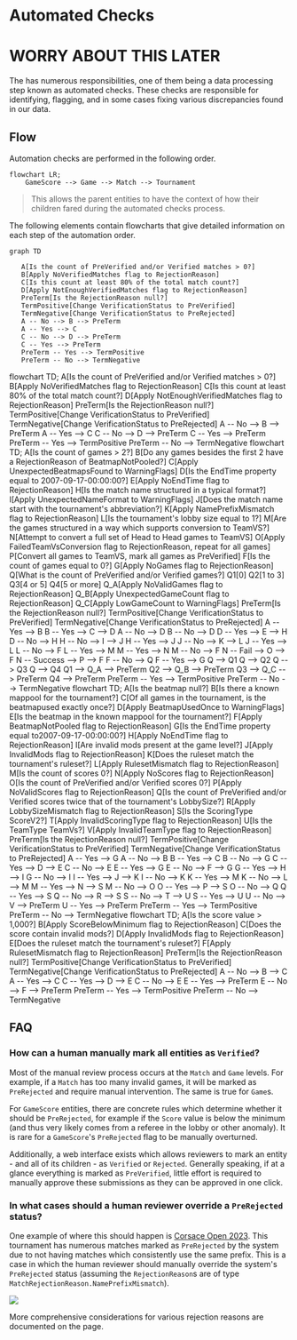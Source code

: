 # Automated Checks

# WORRY ABOUT THIS LATER

The [](DataWorkerService.md) has numerous responsibilities, one of them being a data processing step known as automated checks. These checks are responsible for identifying, flagging, and in some cases fixing various discrepancies found in our data.

## Flow

Automation checks are performed in the following order.

```Mermaid
flowchart LR;
    GameScore --> Game --> Match --> Tournament
```

> This allows the parent entities to have the context of how their children fared during the automated checks process.
> 

The following elements contain flowcharts that give detailed information on each step of the automation order. 

```Mermaid
graph TD

   A[Is the count of PreVerified and/or Verified matches > 0?]
   B[Apply NoVerifiedMatches flag to RejectionReason]
   C[Is this count at least 80% of the total match count?]
   D[Apply NotEnoughVerifiedMatches flag to RejectionReason]
   PreTerm[Is the RejectionReason null?]
   TermPositive[Change VerificationStatus to PreVerified]
   TermNegative[Change VerificationStatus to PreRejected]
   A -- No --> B --> PreTerm
   A -- Yes --> C
   C -- No --> D --> PreTerm
   C -- Yes --> PreTerm
   PreTerm -- Yes --> TermPositive
   PreTerm -- No --> TermNegative
```

<deflist collapsible="true">
    <def title="Tournament" default-state="collapsed">
        <code-block lang="Mermaid">
        flowchart TD;
           A[Is the count of PreVerified and/or Verified matches > 0?]
           B[Apply NoVerifiedMatches flag to RejectionReason]
           C[Is this count at least 80% of the total match count?]
           D[Apply NotEnoughVerifiedMatches flag to RejectionReason]
           PreTerm[Is the RejectionReason null?]
           TermPositive[Change VerificationStatus to PreVerified]
           TermNegative[Change VerificationStatus to PreRejected]
           A -- No --> B --> PreTerm
           A -- Yes --> C
           C -- No --> D --> PreTerm
           C -- Yes --> PreTerm
           PreTerm -- Yes --> TermPositive
           PreTerm -- No --> TermNegative
        </code-block>
    </def>
    <def title="Match" default-state="collapsed">
        <code-block lang="Mermaid">
        flowchart TD;
            A[Is the count of games > 2?]
            B[Do any games besides the first 2 have a RejectionReason of BeatmapNotPooled?]
            C[Apply UnexpectedBeatmapsFound to WarningFlags]
            D[Is the EndTime property equal to 2007-09-17-00:00:00?]
            E[Apply NoEndTime flag to RejectionReason]
            H[Is the match name structured in a typical format?]
            I[Apply UnexpectedNameFormat to WarningFlags]
            J[Does the match name start with the tournament's abbreviation?]
            K[Apply NamePrefixMismatch flag to RejectionReason]
            L[Is the tournament's lobby size equal to 1?]
            M[Are the games structured in a way which supports conversion to TeamVS?]
            N[Attempt to convert a full set of Head to Head games to TeamVS]
            O[Apply FailedTeamVsConversion flag to RejectionReason, repeat for all games]
            P[Convert all games to TeamVS, mark all games as PreVerified]
            F[Is the count of games equal to 0?]
            G[Apply NoGames flag to RejectionReason]
            Q[What is the count of PreVerified and/or Verified games?]
            Q1[0]
            Q2[1 to 3]
            Q3[4 or 5]
            Q4[5 or more]
            Q_A[Apply NoValidGames flag to RejectionReason]
            Q_B[Apply UnexpectedGameCount flag to RejectionReason]
            Q_C[Apply LowGameCount to WarningFlags]
            PreTerm[Is the RejectionReason null?]
            TermPositive[Change VerificationStatus to PreVerified]
            TermNegative[Change VerificationStatus to PreRejected]
            A -- Yes --> B
            B -- Yes --> C --> D
            A -- No --> D
            B -- No --> D
            D -- Yes --> E --> H
            D -- No --> H
            H -- No --> I --> J
            H -- Yes --> J
            J -- No --> K --> L
            J -- Yes --> L
            L -- No --> F
            L -- Yes --> M
            M -- Yes --> N
            M -- No --> F
            N -- Fail --> O --> F
            N -- Success --> P --> F
            F -- No --> Q
            F -- Yes --> G
            Q --> Q1
            Q --> Q2
            Q --> Q3
            Q --> Q4
            Q1 --> Q_A --> PreTerm
            Q2 --> Q_B --> PreTerm
            Q3 --> Q_C --> PreTerm
            Q4 --> PreTerm
            PreTerm -- Yes --> TermPositive
            PreTerm -- No --> TermNegative
        </code-block>
    </def>
    <def title="Game" default-state="collapsed">
        <code-block lang="Mermaid">
        flowchart TD;
            A[Is the beatmap null?]
            B[Is there a known mappool for the tournament?]
            C[Of all games in the tournament, is the beatmapused exactly once?]
            D[Apply BeatmapUsedOnce to WarningFlags]
            E[Is the beatmap in the known mappool for the tournament?]
            F[Apply BeatmapNotPooled flag to RejectionReason]
            G[Is the EndTime property equal to2007-09-17-00:00:00?]
            H[Apply NoEndTime flag to RejectionReason]
            I[Are invalid mods present at the game level?]
            J[Apply InvalidMods flag to RejectionReason]
            K[Does the ruleset match the tournament's ruleset?]
            L[Apply RulesetMismatch flag to RejectionReason]
            M[Is the count of scores 0?]
            N[Apply NoScores flag to RejectionReason]
            O[Is the count of PreVerified and/or Verified scores 0?]
            P[Apply NoValidScores flag to RejectionReason]
            Q[Is the count of PreVerified and/or Verified scores twice that of the tournament's LobbySize?]
            R[Apply LobbySizeMismatch flag to RejectionReason]
            S[Is the ScoringType ScoreV2?]
            T[Apply InvalidScoringType flag to RejectionReason]
            U[Is the TeamType TeamVs?]
            V[Apply InvalidTeamType flag to RejectionReason]
           PreTerm[Is the RejectionReason null?]
           TermPositive[Change VerificationStatus to PreVerified]
           TermNegative[Change VerificationStatus to PreRejected]
            A -- Yes --> G
            A -- No --> B
            B -- Yes --> C
            B -- No --> G
            C -- Yes --> D --> E
            C -- No --> E
            E -- Yes --> G
            E -- No --> F --> G
            G -- Yes --> H --> I
            G -- No --> I
            I -- Yes --> J --> K
            I -- No --> K
            K -- Yes --> M
            K -- No --> L --> M
            M -- Yes --> N --> S
            M -- No --> O
            O -- Yes --> P --> S
            O -- No --> Q
            Q -- Yes --> S
            Q -- No --> R --> S
            S -- No --> T --> U
            S -- Yes --> U
            U -- No --> V --> PreTerm
            U -- Yes --> PreTerm
            PreTerm -- Yes --> TermPositive
            PreTerm -- No --> TermNegative
        </code-block>
    </def>
    <def title="GameScore" default-state="collapsed">
        <code-block lang="Mermaid">
        flowchart TD;
            A[Is the score value > 1,000?]
            B[Apply ScoreBelowMinimum flag to RejectionReason]
            C[Does the score contain invalid mods?]
            D[Apply InvalidMods flag to RejectionReason]
            E[Does the ruleset match the tournament's ruleset?]
            F[Apply RulesetMismatch flag to RejectionReason]
            PreTerm[Is the RejectionReason null?]
            TermPositive[Change VerificationStatus to PreVerified]
            TermNegative[Change VerificationStatus to PreRejected]
            A -- No --> B --> C
            A -- Yes --> C
            C -- Yes --> D --> E
            C -- No --> E
            E -- Yes --> PreTerm
            E -- No --> F --> PreTerm
            PreTerm -- Yes --> TermPositive
            PreTerm -- No --> TermNegative
        </code-block>    
    </def>
</deflist>

## FAQ

### How can a human manually mark all entities as `Verified`?

Most of the manual review process occurs at the `Match` and `Game` levels. For example, if a `Match` has too many invalid games, it will be marked as `PreRejected` and require manual intervention. The same is true for `Game`s.

For `GameScore` entities, there are concrete rules which determine whether it should be `PreRejected`, for example if the `Score` value is below the minimum (and thus very likely comes from a referee in the lobby or other anomaly). It is rare for a `GameScore`'s `PreRejected` flag to be manually overturned.

Additionally, a web interface exists which allows reviewers to mark an entity - and all of its children - as `Verified` or `Rejected`. Generally speaking, if at a glance everything is marked as `PreVerified`, little effort is required to manually approve these submissions as they can be approved in one click.

### In what cases should a human reviewer override a `PreRejected` status?

One example of where this should happen is [Corsace Open 2023](https://osu.ppy.sh/community/forums/topics/1794106?n=1). This tournament has numerous matches marked as `PreRejected` by the system due to not having matches which consistently use the same prefix. This is a case in which the human reviewer should manually override the system's `PreRejected` status (assuming the `RejectionReason`s are of type `MatchRejectionReason.NamePrefixMismatch`).

![](co23-example.png)

More comprehensive considerations for various rejection reasons are documented on the [](Data-Verification.md) page.
